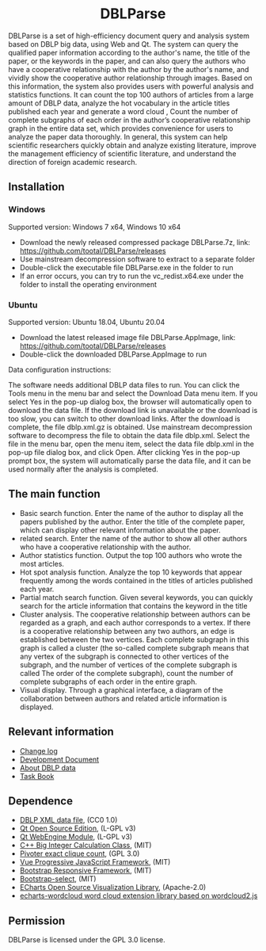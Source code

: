 <h1 align="center">DBLParse</h1>

DBLParse is a set of high-efficiency document query and analysis system based on DBLP big data, using Web and Qt. The system can query the qualified paper information according to the author's name, the title of the paper, or the keywords in the paper, and can also query the authors who have a cooperative relationship with the author by the author's name, and vividly show the cooperative author relationship through images. Based on this information, the system also provides users with powerful analysis and statistics functions. It can count the top 100 authors of articles from a large amount of DBLP data, analyze the hot vocabulary in the article titles published each year and generate a word cloud , Count the number of complete subgraphs of each order in the author’s cooperative relationship graph in the entire data set, which provides convenience for users to analyze the paper data thoroughly. In general, this system can help scientific researchers quickly obtain and analyze existing literature, improve the management efficiency of scientific literature, and understand the direction of foreign academic research.

## Installation
### Windows
Supported version: Windows 7 x64, Windows 10 x64

* Download the newly released compressed package DBLParse.7z, link: https://github.com/tootal/DBLParse/releases
* Use mainstream decompression software to extract to a separate folder
* Double-click the executable file DBLParse.exe in the folder to run
* If an error occurs, you can try to run the vc_redist.x64.exe under the folder to install the operating environment

### Ubuntu
Supported version: Ubuntu 18.04, Ubuntu 20.04

* Download the latest released image file DBLParse.AppImage, link: https://github.com/tootal/DBLParse/releases
* Double-click the downloaded DBLParse.AppImage to run

Data configuration instructions:

The software needs additional DBLP data files to run. You can click the Tools menu in the menu bar and select the Download Data menu item.
If you select Yes in the pop-up dialog box, the browser will automatically open to download the data file. If the download link is unavailable or the download is too slow, you can switch to other download links.
After the download is complete, the file dblp.xml.gz is obtained. Use mainstream decompression software to decompress the file to obtain the data file dblp.xml.
Select the file in the menu bar, open the menu item, select the data file dblp.xml in the pop-up file dialog box, and click Open.
After clicking Yes in the pop-up prompt box, the system will automatically parse the data file, and it can be used normally after the analysis is completed.

## The main function

* Basic search function. Enter the name of the author to display all the papers published by the author. Enter the title of the complete paper, which can display other relevant information about the paper.
* related search. Enter the name of the author to show all other authors who have a cooperative relationship with the author.
* Author statistics function. Output the top 100 authors who wrote the most articles.
* Hot spot analysis function. Analyze the top 10 keywords that appear frequently among the words contained in the titles of articles published each year.
* Partial match search function. Given several keywords, you can quickly search for the article information that contains the keyword in the title
* Cluster analysis. The cooperative relationship between authors can be regarded as a graph, and each author corresponds to a vertex. If there is a cooperative relationship between any two authors, an edge is established between the two vertices. Each complete subgraph in this graph is called a cluster (the so-called complete subgraph means that any vertex of the subgraph is connected to other vertices of the subgraph, and the number of vertices of the complete subgraph is called The order of the complete subgraph), count the number of complete subgraphs of each order in the entire graph.
* Visual display. Through a graphical interface, a diagram of the collaboration between authors and related article information is displayed.

## Relevant information

* [Change log](docs/changelog.md)
* [Development Document](docs/CONTRIBUTING.md)
* [About DBLP data](docs/DBLPXML.md)
* [Task Book](docs/TASKBOOK.md)

## Dependence

* [DBLP XML data file](https://dblp.org/xml/), (CC0 1.0)
* [Qt Open Source Edition](https://doc.qt.io/qt-5/licensing.html), (L-GPL v3)
* [Qt WebEngine Module](https://doc.qt.io/qt-5/qtwebengine-licensing.html), (L-GPL v3)
* [C++ Big Integer Calculation Class](https://github.com/Limeoats/BigNumber), (MIT)
* [Pivoter exact clique count](https://bitbucket.org/sjain12/pivoter/src/master/), (GPL 3.0)
* [Vue Progressive JavaScript Framework](https://cn.vuejs.org/index.html), (MIT)
* [Bootstrap Responsive Framework](https://getbootstrap.com/), (MIT)
* [Bootstrap-select](https://github.com/snapappointments/bootstrap-select), (MIT)
* [ECharts Open Source Visualization Library](https://echarts.apache.org/zh/index.html), (Apache-2.0)
* [echarts-wordcloud word cloud extension library based on wordcloud2.js](https://github.com/ecomfe/echarts-wordcloud)

## Permission
DBLParse is licensed under the GPL 3.0 license.